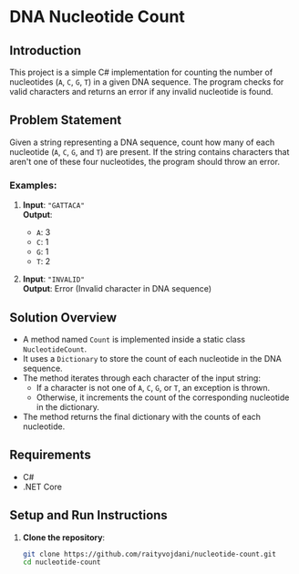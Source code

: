 # DNA Nucleotide Count

## Introduction
This project is a simple C# implementation for counting the number of nucleotides (`A`, `C`, `G`, `T`) in a given DNA sequence. The program checks for valid characters and returns an error if any invalid nucleotide is found.

## Problem Statement
Given a string representing a DNA sequence, count how many of each nucleotide (`A`, `C`, `G`, and `T`) are present. If the string contains characters that aren't one of these four nucleotides, the program should throw an error.

### Examples:
1. **Input**: `"GATTACA"`  
   **Output**:  
   - `A`: 3  
   - `C`: 1  
   - `G`: 1  
   - `T`: 2  

2. **Input**: `"INVALID"`  
   **Output**: Error (Invalid character in DNA sequence)

## Solution Overview
- A method named `Count` is implemented inside a static class `NucleotideCount`.
- It uses a `Dictionary` to store the count of each nucleotide in the DNA sequence.
- The method iterates through each character of the input string:
  - If a character is not one of `A`, `C`, `G`, or `T`, an exception is thrown.
  - Otherwise, it increments the count of the corresponding nucleotide in the dictionary.
- The method returns the final dictionary with the counts of each nucleotide.

## Requirements
- C# 
- .NET Core 

## Setup and Run Instructions
1. **Clone the repository**:
   ```bash
   git clone https://github.com/raityvojdani/nucleotide-count.git
   cd nucleotide-count
